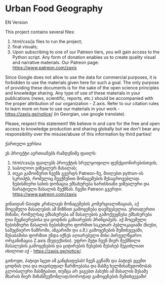 # Urban Food Geography

EN Version

This project contains several files:

1. html/css/js files to run the project;
2. final visuals; 
3. Upon subscribing to one of our Patreon tiers, you will gain access to the Python script. Any form of donation enables us to create quality visual and narrative materials. Our Patreon page: https://www.patreon.com/zaxis 

Since Google does not allow to use the data for commercial purposes, it is forbidden to use the materials given here for such a goal. 
The only purpose of providing these documents is for the sake of the open science principles and knowledge sharing. Any type of use of these materials
in your publications (news, scientific, reports, etc.) should be accompanied with the proper attribution of our organization - Z.axis. Refer to our citation
rules to learn more on how to use our materials in your work - https://zaxis.ge/notice/ (in Georgian, use google translate).

Please, respect this statement! We believe in and care for the free and open access to knowledge production and sharing globally but we don't bear any responsibility over the misuse/abuse of this information by third parties!

ქართული ვერსია

ეს პროექტი აერთიანებს რამდენიმე ფაილს: 

1. html/css/js ფაილებს პროექტის სრულყოფილი ფუნქციონირებისთვის;
2. საბოლოო ვიზუალურ მასალას;
3. თუკი გამოიწერთ ჩვენს გვერდს Patreon-ზე, მიიღებთ python-ის სკრიპტს, რომელიც შევქმენით მონაცემების შესაგროვებლად. ნებისმიერი სახის დონაცია ემსახურება ხარისხიანი ვიზუალური და ნარატიული მასალის შექმნას. ჩვენი Patreon გვერდი: https://www.patreon.com/zaxis 

ვინაიდან Google კრძალავს მონაცემების კომერციალიზაციას, აქ მოცემული მასალების ამ მიზნით გამოყენება დაუშვებელია. 
ერთადერთი მიზანი, რომელსაც ემსახურება ამ მასალების გამოქვეყნება ემსახურება ღია მეცნიერებისა და ცოდნის გაზიარების პრინციპებს. აქ მოცემული ნებისმიერი მასალის
ნებისმიერი ფორმით საკუთარ პუბლიკაციაში (ნიუსი, სამეცნიერო ნაშრომი, ანგარიში და ა.შ.) გამოყენების შემთხვევაში, შესაბამისი ფორმით უნდა იქნეს აღიარებული მისი 
პირველწყარო: ორგანიზაცია Z.axis (ზედექსისი). უფრო მეტი ჩვენ მიერ შექმნილი მასალების გამოყენების და ციტირების წესების შესახებ შეგიძლიათ იხილოთ აქ - https://zaxis.ge/notice/. 

გთხოვთ, პატივი სცეთ ამ განცხადებას! ჩვენ გვწამს და პატივს ვცემთ ცოდნის ღია და თავისუფალ წარმოებასა და მასზე ხელმისაწვდომობას გლობალური მასშტაბით, თუმცა არ ვაგებთ 
პასუხს ამ მასალის მესამე მხარის მიერ მიზანშეუწონლად/ბოროტად გამოყენების შემთხვევაში!

